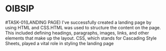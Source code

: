# OIBSIP
#TASK-01(LANDING PAGE)
I've successfully created a landing page by using HTML and CSS.HTML was used to structure the content on the page. This included defining headings, paragraphs, images, links, and other elements that make up the layout.
CSS, which stands for Cascading Style Sheets, played a vital role in styling the landing page
